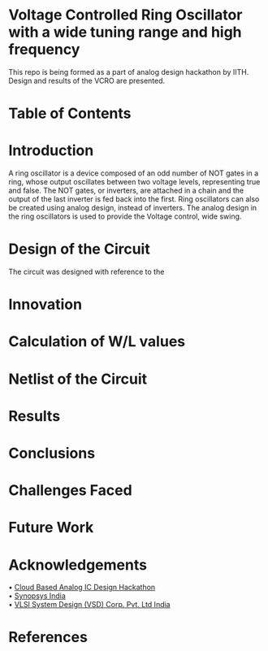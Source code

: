 # Voltage Controlled Ring Oscillator with a wide tuning range and high frequency

This repo is being formed as a part of analog design hackathon by IITH. Design and results of the VCRO are presented.

# Table of Contents
# Introduction
A ring oscillator is a device composed of an odd number of NOT gates in a ring, whose output oscillates between two voltage levels, representing true and false. The NOT gates, or inverters, are attached in a chain and the output of the last inverter is fed back into the first. Ring oscillators can also be created using analog design, instead of inverters. The analog design in the ring oscillators is used to provide the Voltage control, wide swing.


# Design of the Circuit
The circuit was designed with reference to the 

# Innovation
# Calculation of W/L values
# Netlist of the Circuit

# Results

# Conclusions
# Challenges Faced

# Future Work
# Acknowledgements
• <a href='https://www.iith.ac.in/events/2022/02/15/Cloud-Based-Analog-IC-Design-Hackathon/'>Cloud Based Analog IC Design Hackathon</a></br>
• <a href='https://www.synopsys.com/'>Synopsys India</a></br>
• <a href='https://www.vlsisystemdesign.com/'>VLSI System Design (VSD) Corp. Pvt. Ltd India</a></br>

# References


